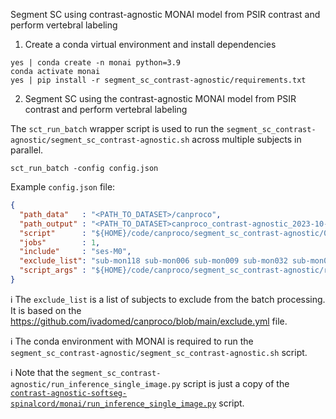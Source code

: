 Segment SC using contrast-agnostic MONAI model from PSIR contrast and perform vertebral labeling

1. Create a conda virtual environment and install dependencies

```console
yes | conda create -n monai python=3.9
conda activate monai
yes | pip install -r segment_sc_contrast-agnostic/requirements.txt
```

2. Segment SC using the contrast-agnostic MONAI model from PSIR contrast and perform vertebral labeling

The `sct_run_batch` wrapper script is used to run the `segment_sc_contrast-agnostic/segment_sc_contrast-agnostic.sh` across multiple subjects in parallel.

```console
sct_run_batch -config config.json
```

Example `config.json` file:

```json
{
  "path_data"   : "<PATH_TO_DATASET>/canproco",
  "path_output" : "<PATH_TO_DATASET>canproco_contrast-agnostic_2023-10-06",
  "script"      : "${HOME}/code/canproco/segment_sc_contrast-agnostic/01_segment_sc_contrast-agnostic.sh",
  "jobs"        : 1,
  "include"     : "ses-M0",
  "exclude_list": "sub-mon118 sub-mon006 sub-mon009 sub-mon032 sub-mon097 sub-mon148 sub-mon168 sub-mon191 sub-van176 sub-van206 sub-tor133 sub-cal149",
  "script_args" : "${HOME}/code/canproco/segment_sc_contrast-agnostic/run_inference_single_image.py ${HOME}/data/models/contrast-agnostic_final_monai_model/nnunet_nf=32_DS=1_opt=adam_lr=0.001_AdapW_CCrop_bs=2_64x192x320_20230918-2253"
}
```

ℹ️ The `exclude_list` is a list of subjects to exclude from the batch processing. It is based on the https://github.com/ivadomed/canproco/blob/main/exclude.yml file.

ℹ️ The conda environment with MONAI is required to run the `segment_sc_contrast-agnostic/segment_sc_contrast-agnostic.sh` script.

ℹ️ Note that the `segment_sc_contrast-agnostic/run_inference_single_image.py` script is just a copy of the 
[`contrast-agnostic-softseg-spinalcord/monai/run_inference_single_image.py`](https://github.com/sct-pipeline/contrast-agnostic-softseg-spinalcord/blob/nk/monai/monai/run_inference_single_image.py) script.


